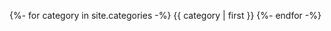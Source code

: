---
---

{%- for category in site.categories -%}
<span>{{ category | first }}</span>
{%- endfor -%}
